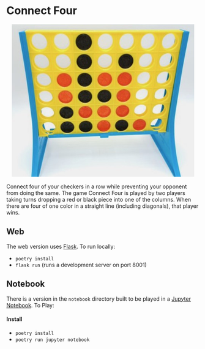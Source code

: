 # Connect Four
<p align="center" width="100%">
<img src="c4.jpg">
</p>

Connect four of your checkers in a row while preventing your opponent from doing the same.  The game Connect Four is played by two players taking turns dropping a red or black piece into one of the columns.  When there are four of one color in a straight line (including diagonals), that player wins.

## Web
The web version uses [Flask](https://flask.palletsprojects.com/en/2.2.x/).  To run locally:

* `poetry install`
* `flask run`  (runs a development server on port 8001)

## Notebook
There is a version in the `notebook` directory built to be played in a [Jupyter Notebook](https://github.com/jupyter/notebook).  To Play:
#### Install
* `poetry install`
* `poetry run jupyter notebook`